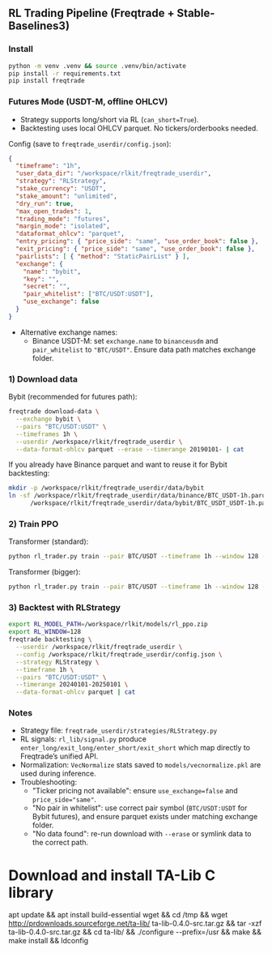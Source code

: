 ## RL Trading Pipeline (Freqtrade + Stable-Baselines3)

### Install
```bash
python -m venv .venv && source .venv/bin/activate
pip install -r requirements.txt
pip install freqtrade
```

### Futures Mode (USDT-M, offline OHLCV)
- Strategy supports long/short via RL (`can_short=True`).
- Backtesting uses local OHLCV parquet. No tickers/orderbooks needed.

Config (save to `freqtrade_userdir/config.json`):
```json
{
  "timeframe": "1h",
  "user_data_dir": "/workspace/rlkit/freqtrade_userdir",
  "strategy": "RLStrategy",
  "stake_currency": "USDT",
  "stake_amount": "unlimited",
  "dry_run": true,
  "max_open_trades": 1,
  "trading_mode": "futures",
  "margin_mode": "isolated",
  "dataformat_ohlcv": "parquet",
  "entry_pricing": { "price_side": "same", "use_order_book": false },
  "exit_pricing": { "price_side": "same", "use_order_book": false },
  "pairlists": [ { "method": "StaticPairList" } ],
  "exchange": {
    "name": "bybit",
    "key": "",
    "secret": "",
    "pair_whitelist": ["BTC/USDT:USDT"],
    "use_exchange": false
  }
}
```

- Alternative exchange names:
  - Binance USDT-M: set `exchange.name` to `binanceusdm` and `pair_whitelist` to `"BTC/USDT"`. Ensure data path matches exchange folder.

### 1) Download data
Bybit (recommended for futures path):
```bash
freqtrade download-data \
  --exchange bybit \
  --pairs "BTC/USDT:USDT" \
  --timeframes 1h \
  --userdir /workspace/rlkit/freqtrade_userdir \
  --data-format-ohlcv parquet --erase --timerange 20190101- | cat
```

If you already have Binance parquet and want to reuse it for Bybit backtesting:
```bash
mkdir -p /workspace/rlkit/freqtrade_userdir/data/bybit
ln -sf /workspace/rlkit/freqtrade_userdir/data/binance/BTC_USDT-1h.parquet \
      /workspace/rlkit/freqtrade_userdir/data/bybit/BTC_USDT_USDT-1h.parquet
```

### 2) Train PPO
Transformer (standard):
```bash
python rl_trader.py train --pair BTC/USDT --timeframe 1h --window 128 --timesteps 300000 --arch transformer
```
Transformer (bigger):
```bash
python rl_trader.py train --pair BTC/USDT --timeframe 1h --window 128 --timesteps 400000 --arch transformer_big
```

### 3) Backtest with RLStrategy
```bash
export RL_MODEL_PATH=/workspace/rlkit/models/rl_ppo.zip
export RL_WINDOW=128
freqtrade backtesting \
  --userdir /workspace/rlkit/freqtrade_userdir \
  --config /workspace/rlkit/freqtrade_userdir/config.json \
  --strategy RLStrategy \
  --timeframe 1h \
  --pairs "BTC/USDT:USDT" \
  --timerange 20240101-20250101 \
  --data-format-ohlcv parquet | cat
```

### Notes
- Strategy file: `freqtrade_userdir/strategies/RLStrategy.py`
- RL signals: `rl_lib/signal.py` produce `enter_long/exit_long/enter_short/exit_short` which map directly to Freqtrade’s unified API.
- Normalization: `VecNormalize` stats saved to `models/vecnormalize.pkl` are used during inference.
- Troubleshooting:
  - "Ticker pricing not available": ensure `use_exchange=false` and `price_side="same"`.
  - "No pair in whitelist": use correct pair symbol (`BTC/USDT:USDT` for Bybit futures), and ensure parquet exists under matching exchange folder.
  - "No data found": re-run download with `--erase` or symlink data to the correct path.

# Download and install TA-Lib C library

apt update && apt install build-essential wget && cd /tmp && wget http://prdownloads.sourceforge.net/ta-lib/
ta-lib-0.4.0-src.tar.gz && tar -xzf ta-lib-0.4.0-src.tar.gz && cd ta-lib/ && ./configure --prefix=/usr && 
make && make install && ldconfig